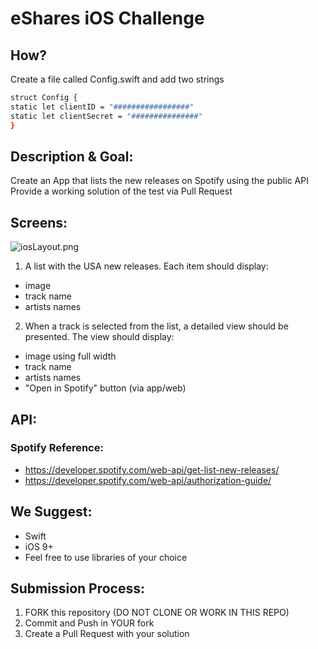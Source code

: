 # eShares iOS Challenge


## How?

Create a file called Config.swift and add two strings

```sh
struct Config {
static let clientID = "#################"
static let clientSecret = "###############"
}
```

## Description & Goal:
Create an App that lists the new releases on Spotify using the public API
Provide a working solution of the test via Pull Request


## Screens:

![iosLayout.png](http://i.imgur.com/Uce24Q4.png)

1. A list with the USA new releases. Each item should display:

  * image
  * track name
  * artists names

2. When a track is selected from the list, a detailed view should be presented. The view should display:

  * image using full width
  * track name
  * artists names
  * "Open in Spotify" button (via app/web)

## API:

### Spotify Reference:

* https://developer.spotify.com/web-api/get-list-new-releases/
* https://developer.spotify.com/web-api/authorization-guide/


## We Suggest:

* Swift
* iOS 9+
* Feel free to use libraries of your choice


## Submission Process:

1. FORK this repository (DO NOT CLONE OR WORK IN THIS REPO)
2. Commit and Push in YOUR fork
3. Create a Pull Request with your solution

